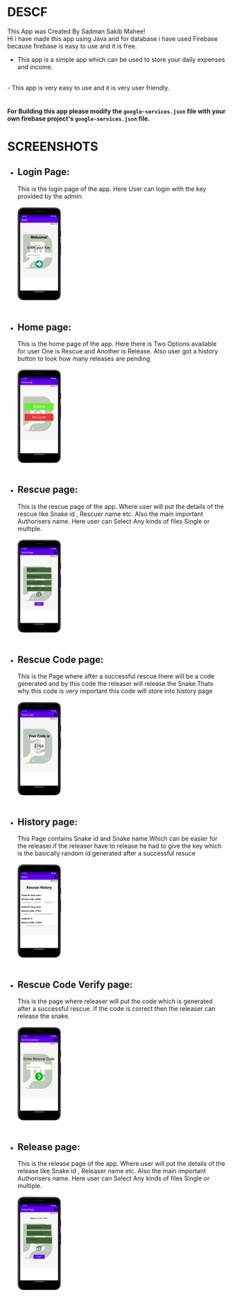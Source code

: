 # DESCF
This App was Created By Sadman Sakib Mahee!
<br>
Hi i have made this app using Java and for database i have used Firebase because firebase is easy to use and it is free.
<br>
- This app is a simple app which can be used to store your daily expenses and income.
<br>
- This app is very easy to use and it is very user friendly.
<br>
<br>
<h4> For Building this app please modify the <code>google-services.json</code> file with your own firebase project's <code>google-services.json</code> file. </h4>

# SCREENSHOTS

 - ## Login Page:
    This is the login page of the app. Here User can login with the key provided by the admin.
    <br>
    <br>
    <img src="./ss/user0.png" width="100">
    <br>
    <br>
    
-  ## Home page:
   This is the home page of the app. Here there is Two Options available for user One is Rescue and Another is Release. Also user got a history button to look how many releases are pending
    <br>
    <br>
    <img src="./ss/user1.png" width="100">
    <br>
    <br>
-  ## Rescue page: 
    This is the rescue page of the app. Where user will put the details of the rescue like Snake id , Rescuer name etc. Also the main important Authorisers name. Here user can Select Any kinds of files Single or multiple.
     <br>
     <br>
     <img src="./ss/user2.png" width="100">
     <br>
     <br>
-  ## Rescue Code page:
    This is the Page where after a successful rescue there will be a code generated and by this code the releaser will release the Snake.Thats why this code is very important this code will store into history page
     <br>
     <br>
     <img src="./ss/user3.png" width="100">
     <br>
     <br>
-  ## History page:
   This Page contains Snake id and Snake name.Which can be easier for the releaser.if the releaser have to release he had to give the key which is the basically random id generated after a successful resuce
    <br>
    <br>
    <img src="./ss/user5.png" width="100">
    <br>
    <br>
-  ## Rescue Code Verify page:
    This is the page where releaser will put the code which is generated after a successful rescue. If the code is correct then the releaser can release the snake.
     <br>
     <br>
     <img src="./ss/user4.png" width="100">
     <br>
     <br>
-  ## Release page:
    This is the release page of the app. Where user will put the details of the release like Snake id , Releaser name etc. Also the main important Authorisers name. Here user can Select Any kinds of files Single or multiple.
     <br>
     <br>
     <img src="./ss/user6.png" width="100">
     <br>
     <br>
